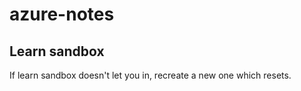 # azure-notes

## Learn sandbox

If learn sandbox doesn't let you in, recreate a new one which resets. 
